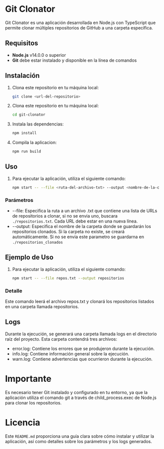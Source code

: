 # Git Clonator

Git Clonator es una aplicación desarrollada en Node.js con TypeScript que permite clonar múltiples repositorios de GitHub a una carpeta específica.

## Requisitos

-   **Node.js** v14.0.0 o superior
-   **Git** debe estar instalado y disponible en la línea de comandos

## Instalación

1. Clona este repositorio en tu máquina local:

    ```bash
    git clone <url-del-repositorio>
    ```

2. Clona este repositorio en tu máquina local:
    ```bash
    cd git-clonator
    ```
3. Instala las dependencias:
    ```bash
    npm install
    ```
4. Compila la aplicacion:
    ```bash
    npm run build
    ```

## Uso

1. Para ejecutar la aplicación, utiliza el siguiente comando:
    ```bash
    npm start -- --file <ruta-del-archivo-txt> --output <nombre-de-la-carpeta-output>
    ```

### Parámetros

-   --file: Especifica la ruta a un archivo .txt que contiene una lista de URLs de repositorios a clonar, si no se envia uno, buscara `./repositorios.txt`. Cada URL debe estar en una nueva línea.
-   --output: Especifica el nombre de la carpeta donde se guardarán los repositorios clonados. Si la carpeta no existe, se creará automáticamente. Si no se envia este parametro se guardarna en `./repositorios_clonados`

## Ejemplo de Uso

1. Para ejecutar la aplicación, utiliza el siguiente comando:
    ```bash
    npm start -- --file repos.txt --output repositorios
    ```

### Detalle

Este comando leerá el archivo repos.txt y clonará los repositorios listados en una carpeta llamada repositorios.

## Logs

Durante la ejecución, se generará una carpeta llamada logs en el directorio raíz del proyecto. Esta carpeta contendrá tres archivos:

-   error.log: Contiene los errores que se produjeron durante la ejecución.
-   info.log: Contiene información general sobre la ejecución.
-   warn.log: Contiene advertencias que ocurrieron durante la ejecución.

# Importante

Es necesario tener Git instalado y configurado en tu entorno, ya que la aplicación utiliza el comando git a través de child_process.exec de Node.js para clonar los repositorios.

# Licencia

Este `README.md` proporciona una guía clara sobre cómo instalar y utilizar la aplicación, así como detalles sobre los parámetros y los logs generados.
